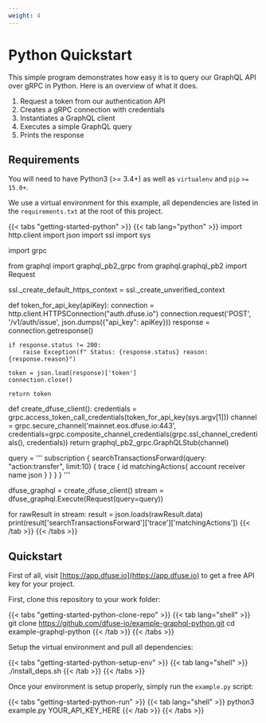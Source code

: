 ```yaml
---
weight: 4
---
```


# Python Quickstart

This simple program demonstrates how easy it is to query our GraphQL API over gRPC in Python. Here is an overview of what it does.

1. Request a token from our authentication API
1. Creates a gRPC connection with credentials
1. Instantiates a GraphQL client
1. Executes a simple GraphQL query
1. Prints the response

## Requirements

You will need to have Python3 (>= 3.4+) as well as `virtualenv` and `pip`
`>= 15.0+`.

We use a virtual environment for this example, all dependencies are listed
in the `requirements.txt` at the root of this project.

{{< tabs "getting-started-python" >}}
{{< tab lang="python" >}}
import http.client
import json
import ssl
import sys

import grpc

from graphql import graphql_pb2_grpc
from graphql.graphql_pb2 import Request

ssl._create_default_https_context = ssl._create_unverified_context


def token_for_api_key(apiKey):
    connection = http.client.HTTPSConnection("auth.dfuse.io")
    connection.request('POST', '/v1/auth/issue', json.dumps({"api_key": apiKey}))
    response = connection.getresponse()

    if response.status != 200:
        raise Exception(f" Status: {response.status} reason: {response.reason}")

    token = json.load(response)['token']
    connection.close()

    return token


def create_dfuse_client():
    credentials = grpc.access_token_call_credentials(token_for_api_key(sys.argv[1]))
    channel = grpc.secure_channel('mainnet.eos.dfuse.io:443',
                                  credentials=grpc.composite_channel_credentials(grpc.ssl_channel_credentials(),
                                                                                 credentials))
    return graphql_pb2_grpc.GraphQLStub(channel)


query = '''
subscription {
  searchTransactionsForward(query: "action:transfer", limit:10) {
    trace {
      id
      matchingActions{
        account
        receiver
        name
        json
      }
    }
  }
}
'''

dfuse_graphql = create_dfuse_client()
stream = dfuse_graphql.Execute(Request(query=query))

for rawResult in stream:
    result = json.loads(rawResult.data)
    print(result['searchTransactionsForward']['trace']['matchingActions'])
{{< /tab >}}
{{< /tabs >}}

## Quickstart

First of all, visit [https://app.dfuse.io](https://app.dfuse.io) to get
a free API key for your project.

First, clone this repository to your work folder:

{{< tabs "getting-started-python-clone-repo" >}}
{{< tab lang="shell" >}}
git clone https://github.com/dfuse-io/example-graphql-python.git
cd example-graphql-python
{{< /tab >}}
{{< /tabs >}}

Setup the virtual environment and pull all dependencies:

{{< tabs "getting-started-python-setup-env" >}}
{{< tab lang="shell" >}}
./install_deps.sh
{{< /tab >}}
{{< /tabs >}}

Once your environment is setup properly, simply run the `example.py` script:

{{< tabs "getting-started-python-run" >}}
{{< tab lang="shell" >}}
python3 example.py YOUR_API_KEY_HERE
{{< /tab >}}
{{< /tabs >}}

<!-- Hiding these links for now, because they are all specific to EOSIO -->
<!-- ## Useful links

- Docs: [dfuse Search query language](#dfuse-query-language)
- On mainnet: [GraphiQL](https://mainnet.eos.dfuse.io/graphiql/) A graphic graphql editor and API documentation browser. -->
